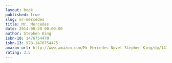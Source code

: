 ```yaml
---
layout: book
published: true
slug: mr-mercedes
title: Mr. Mercedes
date: 2014-08-28 00:00:00
author: Stephen King
isbn-10: 1476754470
isbn-13: 978-1476754475
amazon-url: http://www.amazon.com/Mr-Mercedes-Novel-Stephen-King/dp/1476754470/ref=sr_1_1?s=books&ie=UTF8&qid=1434744363&sr=1-1&keywords=mr+mercedes
rating: 3.5
---
```

